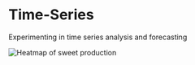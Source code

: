 # Time-Series
Experimenting in time series analysis and forecasting

![Heatmap of sweet production](https://user-images.githubusercontent.com/77739272/196434802-15f021e8-0616-4288-a0c2-7781314aaf02.png)

